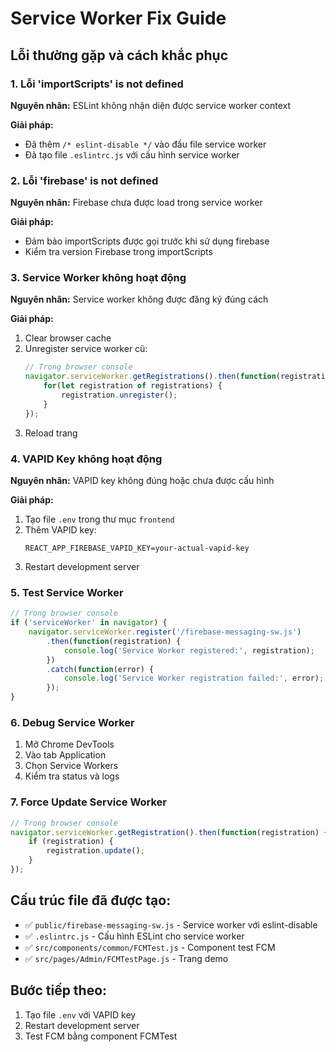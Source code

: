 # Service Worker Fix Guide

## Lỗi thường gặp và cách khắc phục

### 1. Lỗi 'importScripts' is not defined
**Nguyên nhân:** ESLint không nhận diện được service worker context

**Giải pháp:**
- Đã thêm `/* eslint-disable */` vào đầu file service worker
- Đã tạo file `.eslintrc.js` với cấu hình service worker

### 2. Lỗi 'firebase' is not defined
**Nguyên nhân:** Firebase chưa được load trong service worker

**Giải pháp:**
- Đảm bảo importScripts được gọi trước khi sử dụng firebase
- Kiểm tra version Firebase trong importScripts

### 3. Service Worker không hoạt động
**Nguyên nhân:** Service worker không được đăng ký đúng cách

**Giải pháp:**
1. Clear browser cache
2. Unregister service worker cũ:
   ```javascript
   // Trong browser console
   navigator.serviceWorker.getRegistrations().then(function(registrations) {
       for(let registration of registrations) {
           registration.unregister();
       }
   });
   ```
3. Reload trang

### 4. VAPID Key không hoạt động
**Nguyên nhân:** VAPID key không đúng hoặc chưa được cấu hình

**Giải pháp:**
1. Tạo file `.env` trong thư mục `frontend`
2. Thêm VAPID key:
   ```env
   REACT_APP_FIREBASE_VAPID_KEY=your-actual-vapid-key
   ```
3. Restart development server

### 5. Test Service Worker
```javascript
// Trong browser console
if ('serviceWorker' in navigator) {
    navigator.serviceWorker.register('/firebase-messaging-sw.js')
        .then(function(registration) {
            console.log('Service Worker registered:', registration);
        })
        .catch(function(error) {
            console.log('Service Worker registration failed:', error);
        });
}
```

### 6. Debug Service Worker
1. Mở Chrome DevTools
2. Vào tab Application
3. Chọn Service Workers
4. Kiểm tra status và logs

### 7. Force Update Service Worker
```javascript
// Trong browser console
navigator.serviceWorker.getRegistration().then(function(registration) {
    if (registration) {
        registration.update();
    }
});
```

## Cấu trúc file đã được tạo:
- ✅ `public/firebase-messaging-sw.js` - Service worker với eslint-disable
- ✅ `.eslintrc.js` - Cấu hình ESLint cho service worker
- ✅ `src/components/common/FCMTest.js` - Component test FCM
- ✅ `src/pages/Admin/FCMTestPage.js` - Trang demo

## Bước tiếp theo:
1. Tạo file `.env` với VAPID key
2. Restart development server
3. Test FCM bằng component FCMTest 